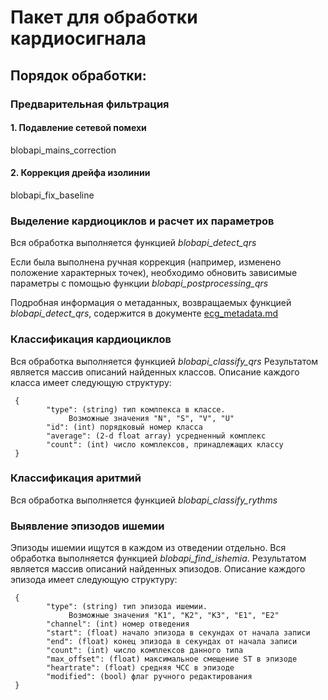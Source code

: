 # Пакет для обработки кардиосигнала

## Порядок обработки:

### Предварительная фильтрация
#### 1. Подавление сетевой помехи
blobapi_mains_correction

#### 2. Коррекция дрейфа изолинии
blobapi_fix_baseline

### Выделение кардиоциклов и расчет их параметров
Вся обработка выполняется функцией  *blobapi_detect_qrs*

Если была выполнена ручная коррекция (например, изменено положение
характерных точек), необходимо обновить зависимые параметры с помощью
функции *blobapi_postprocessing_qrs*

Подробная информация о метаданных, возвращаемых функцией *blobapi_detect_qrs*,
содержится в документе [ecg_metadata.md](ecg_metadata.md)

### Классификация кардиоциклов
Вся обработка выполняется функцией  *blobapi_classify_qrs*
Результатом является массив описаний найденных классов.
Описание каждого класса имеет следующую структуру:

     {
            "type": (string) тип комлпекса в классе.
                 Возможные значения "N", "S", "V", "U"
            "id": (int) порядковый номер класса
            "average": (2-d float array) усредненный комплекс
            "count": (int) число комплексов, принадлежащих классу
     }

### Классификация аритмий
Вся обработка выполняется функцией  *blobapi_classify_rythms*

### Выявление эпизодов ишемии
Эпизоды ишемии ищутся в каждом из отведении отдельно.
Вся обработка выполняется функцией  *blobapi_find_ishemia*.
Результатом является массив описаний найденных эпизодов.
Описание каждого эпизода имеет следующую структуру:

     {
            "type": (string) тип эпизода ишемии.
                 Возможные значения "K1", "K2", "K3", "E1", "E2"
            "channel": (int) номер отведения
            "start": (float) начало эпизода в секундах от начала записи
            "end": (float) конец эпизода в секундах от начала записи
            "count": (int) число комплексов данного типа
            "max_offset": (float) максимальное смещение ST в эпизоде
            "heartrate": (float) средняя ЧСС в эпизоде
            "modified": (bool) флаг ручного редактирования
     }
